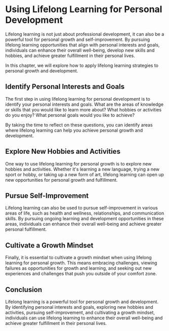 Using Lifelong Learning for Personal Development
==========================================================================================================

Lifelong learning is not just about professional development, it can also be a powerful tool for personal growth and self-improvement. By pursuing lifelong learning opportunities that align with personal interests and goals, individuals can enhance their overall well-being, develop new skills and hobbies, and achieve greater fulfillment in their personal lives.

In this chapter, we will explore how to apply lifelong learning strategies to personal growth and development.

Identify Personal Interests and Goals
-------------------------------------

The first step in using lifelong learning for personal development is to identify your personal interests and goals. What are the areas of knowledge or skills that you would like to learn more about? What hobbies or activities do you enjoy? What personal goals would you like to achieve?

By taking the time to reflect on these questions, you can identify areas where lifelong learning can help you achieve personal growth and development.

Explore New Hobbies and Activities
----------------------------------

One way to use lifelong learning for personal growth is to explore new hobbies and activities. Whether it's learning a new language, trying a new sport or hobby, or taking up a new form of art, lifelong learning can open up new opportunities for personal growth and fulfillment.

Pursue Self-Improvement
-----------------------

Lifelong learning can also be used to pursue self-improvement in various areas of life, such as health and wellness, relationships, and communication skills. By pursuing ongoing learning and development opportunities in these areas, individuals can enhance their overall well-being and achieve greater personal fulfillment.

Cultivate a Growth Mindset
--------------------------

Finally, it is essential to cultivate a growth mindset when using lifelong learning for personal growth. This means embracing challenges, viewing failures as opportunities for growth and learning, and seeking out new experiences and challenges that push you outside of your comfort zone.

Conclusion
----------

Lifelong learning is a powerful tool for personal growth and development. By identifying personal interests and goals, exploring new hobbies and activities, pursuing self-improvement, and cultivating a growth mindset, individuals can use lifelong learning to enhance their overall well-being and achieve greater fulfillment in their personal lives.
